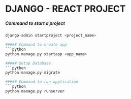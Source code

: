 # DJANGO - REACT PROJECT

##### Command to start a project
```python
django-admin startproject <project_name>

##### Command to create app
```python
python manage.py startapp <app_name>

##### Setup Database
```python
python manage.py migrate

##### Command to run application
```python
python manage.py runserver 
